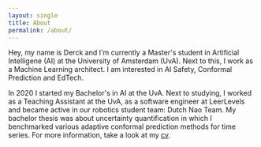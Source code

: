 ```yaml
---
layout: single
title: About
permalink: /about/
---
```


Hey, my name is Derck and I'm currently a Master's student in Artificial Intelligene (AI) at the University of Amsterdam (UvA). Next to this, I work as a Machine Learning architect. I am interested in AI Safety, Conformal Prediction and EdTech. 


In 2020 I started my Bachelor's in AI at the UvA. Next to studying, I worked as a Teaching Assistant at the UvA, as a software engineer at LeerLevels and became active in our robotics student team: Dutch Nao Team. My bachelor thesis was about uncertainty quantification in which I benchmarked various adaptive conformal prediction methods for time series. For more information, take a look at my [cv](./assets/share/cv_derckprinzhorn.pdf).